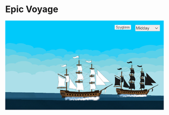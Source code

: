 # Epic Voyage
![In game screenshot cropped, the game isn't complete though.](./assets/images/epic_voyage_dev_screenshot_02.png)
